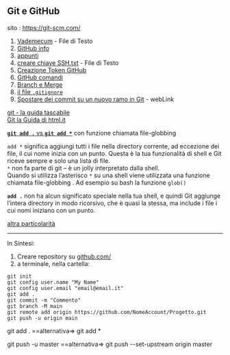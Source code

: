 ## Git e GitHub
sito : https://git-scm.com/
1. [Vademecum](./GitHub%20Vademecum.txt) - File di Testo
1. [GitHub info](./GitHub_info.md)
2. [appunti](./Appunti.md)
3. [creare chiave SSH.txt](./creare_chiave_SSH.txt) - File di Testo
4. [Creazione Token GitHub](./Creazione_Token_GitHub.md)
5. [GitHub comandi](./GitHub_comandi.md)
6. [Branch e Merge](./Branch_e_Merge.md)
6. [il file `.gitignore`](./file_gitignore.md)
7. [Spostare dei commit su un nuovo ramo in Git](https://devdev.it/spostare-dei-commit-su-un-nuovo-ramo-in-git-703/) - webLink  

[git - la guida tascabile](https://rogerdudler.github.io/git-guide/index.it.html)  
[Git la Guida di html.it](https://www.html.it/guide/git-la-guida/)  

[**`git add .`**  vs **`git add *`**](https://www.yocker.com/42992/git-add-asterisco-vs-git-add-periodo.html) con funzione chiamata file-globbing   


`add *` significa aggiungi tutti i file nella directory corrente, ad eccezione dei file, il cui nome inizia con un punto. Questa è la tua funzionalità di shell e Git riceve sempre e solo una lista di file.  
`*` non fa parte di git – è un jolly interpretato dalla shell.  
Quando si utilizza l’asterisco `*` su una shell viene utilizzata una funzione chiamata file-globbing . Ad esempio su bash la funzione `glob()` 

**`add .`** non ha alcun significato speciale nella tua shell, e quindi Git aggiunge l’intera directory in modo ricorsivo, che è quasi la stessa, ma include i file i cui nomi iniziano con un punto.

[altra particolarità](https://it.coderbridge.com/questions/1c07bcf648a142a4a938aa7d48f960a8)  

---
In Sintesi:

1. Creare repository su [github.com/](https://github.com/)
2. a terminale, nella cartella:
```console
git init
git config user.name "My Name"
git config user.email "email@email.it"
git add .
git commit -m "Commento"
git branch -M main
git remote add origin https://github.com/NomeAccount/Progetto.git
git push -u origin main
```

git add .  ==alternativa=> git add *

git push -u master ==alternativa=> git push --set-upstream origin master